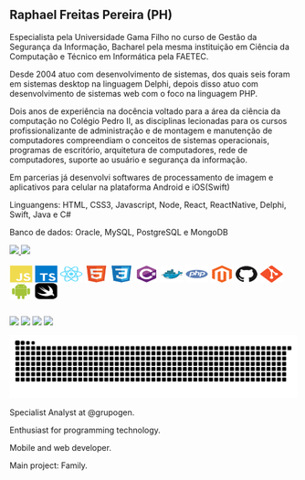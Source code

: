 ## Raphael Freitas Pereira (PH) 

Especialista pela Universidade Gama Filho no curso de Gestão da Segurança da Informação, Bacharel pela mesma instituição em Ciência da Computação e Técnico em Informática pela FAETEC.

Desde 2004 atuo com desenvolvimento de sistemas, dos quais seis foram em sistemas desktop na linguagem Delphi, depois disso atuo com desenvolvimento de sistemas web com o foco na linguagem PHP.

Dois anos de experiência na docência voltado para a área da ciência da computação no Colégio Pedro II, as disciplinas lecionadas para os cursos profissionalizante de administração e de montagem e manutenção de computadores compreendiam o conceitos de sistemas operacionais, programas de escritório, arquitetura de computadores, rede de computadores, suporte ao usuário e segurança da informação.

Em parcerias já desenvolvi softwares de processamento de imagem e aplicativos para celular na plataforma Android e iOS(Swift)

Linguangens: HTML, CSS3, Javascript, Node, React, ReactNative, Delphi, Swift, Java e C#

Banco de dados: Oracle, MySQL, PostgreSQL e MongoDB


<div>
  <a href="https://github.com/phaelfp">
   <img height="180em" src="https://github-readme-stats.vercel.app/api?username=phaelfp&show_icons=true&theme=dracula&include_all_commits=true&count_private=true"/>
   <img height="180em" src="https://github-readme-stats.vercel.app/api/top-langs/?username=phaelfp&layout=compact&langs_count=7&theme=dracula"/>
  </a>
</div>
<div style="display: inline_block"><br>
  <img align="center" alt="Rapha-Js" height="30" width="40" src="https://raw.githubusercontent.com/devicons/devicon/master/icons/javascript/javascript-plain.svg">
  <img align="center" alt="Rapha-Ts" height="30" width="40" src="https://raw.githubusercontent.com/devicons/devicon/master/icons/typescript/typescript-plain.svg">
  <img align="center" alt="Rapha-React" height="30" width="40" src="https://raw.githubusercontent.com/devicons/devicon/master/icons/react/react-original.svg">
  <img align="center" alt="Rapha-HTML" height="30" width="40" src="https://raw.githubusercontent.com/devicons/devicon/master/icons/html5/html5-original.svg">
  <img align="center" alt="Rapha-CSS" height="30" width="40" src="https://raw.githubusercontent.com/devicons/devicon/master/icons/css3/css3-original.svg">
  <img align="center" alt="Rapha-Csharp" height="30" width="40" src="https://raw.githubusercontent.com/devicons/devicon/master/icons/csharp/csharp-original.svg">
  <img align="center" alt="Rapha-Docker" height="30" width="40" src="https://raw.githubusercontent.com/devicons/devicon/master/icons/docker/docker-original.svg">
  <img align="center" alt="Rapha-PHP" height="30" width="40" src="https://raw.githubusercontent.com/devicons/devicon/master/icons/php/php-plain.svg">
  <img align="center" alt="Rapha-Magento" height="30" width="40" src="https://raw.githubusercontent.com/devicons/devicon/master/icons/magento/magento-original.svg">
  <img align="center" alt="Rapha-Github" height="30" width="40" src="https://raw.githubusercontent.com/devicons/devicon/master/icons/github/github-original.svg">
  <img align="center" alt="Rapha-Git" height="30" width="40" src="https://raw.githubusercontent.com/devicons/devicon/master/icons/git/git-plain.svg">
  <img align="center" alt="Rapha-Android" height="30" width="40" src="https://github.com/devicons/devicon/blob/master/icons/android/android-plain.svg">
  <img align="center" alt="Rapha-Android" height="30" width="40" src="https://github.com/devicons/devicon/blob/master/icons/swift/swift-plain.svg">
</div>
  
  ##
 
<div> 
  <a href="https://www.youtube.com/channel/UC7VyEdPBozmPOGCvox8IUXA" target="_blank"><img src="https://img.shields.io/badge/YouTube-FF0000?style=for-the-badge&logo=youtube&logoColor=white" target="_blank"></a>
  <a href="https://instagram.com/ph.rfpereira" target="_blank"><img src="https://img.shields.io/badge/-Instagram-%23E4405F?style=for-the-badge&logo=instagram&logoColor=white" target="_blank"></a> 	
  <a href = "mailto:phael.rj@gmail.com"><img src="https://img.shields.io/badge/-Gmail-%23333?style=for-the-badge&logo=gmail&logoColor=white" target="_blank"></a>
  <a href="https://www.linkedin.com/in/raphaelfreitas" target="_blank"><img src="https://img.shields.io/badge/-LinkedIn-%230077B5?style=for-the-badge&logo=linkedin&logoColor=white" target="_blank"></a> 
  
  ![Snake animation](https://github.com/phaelfp/phaelfp/blob/output/github-contribution-grid-snake.svg)
  
</div>

Specialist Analyst at @grupogen.

Enthusiast for programming technology.

Mobile and web developer.

Main project: Family.
